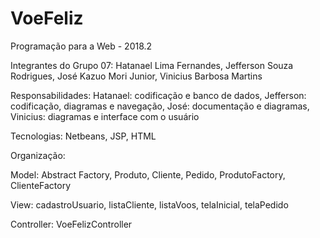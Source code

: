 # VoeFeliz
Programação para a Web - 2018.2

Integrantes do Grupo 07:
Hatanael Lima Fernandes,
Jefferson Souza Rodrigues,
José Kazuo Mori Junior,
Vinicius Barbosa Martins

Responsabilidades:
Hatanael: codificação e banco de dados,
Jefferson: codificação, diagramas e navegação,
José: documentação e diagramas,
Vinicius: diagramas e interface com o usuário

Tecnologias:
Netbeans, JSP, HTML

Organização:

Model:
Abstract Factory,
Produto,
Cliente,
Pedido,
ProdutoFactory,
ClienteFactory

View:
cadastroUsuario,
listaCliente,
listaVoos,
telaInicial,
telaPedido

Controller:
VoeFelizController
